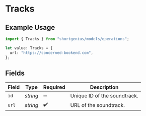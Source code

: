 # Tracks

## Example Usage

```typescript
import { Tracks } from "shortgenius/models/operations";

let value: Tracks = {
  url: "https://concerned-bookend.com",
};
```

## Fields

| Field                        | Type                         | Required                     | Description                  |
| ---------------------------- | ---------------------------- | ---------------------------- | ---------------------------- |
| `id`                         | *string*                     | :heavy_minus_sign:           | Unique ID of the soundtrack. |
| `url`                        | *string*                     | :heavy_check_mark:           | URL of the soundtrack.       |